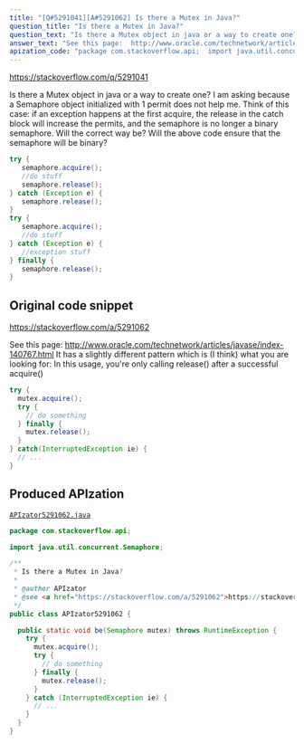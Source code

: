 ```yaml
---
title: "[Q#5291041][A#5291062] Is there a Mutex in Java?"
question_title: "Is there a Mutex in Java?"
question_text: "Is there a Mutex object in java or a way to create one? I am asking because a Semaphore object initialized with 1 permit does not help me. Think of this case: if an exception happens at the first acquire, the release in the catch block will increase the permits, and the semaphore is no longer a binary semaphore. Will the correct way be? Will the above code ensure that the semaphore will be binary?"
answer_text: "See this page:  http://www.oracle.com/technetwork/articles/javase/index-140767.html It has a slightly different pattern which is (I think) what you are looking for: In this usage, you're only calling release() after a successful acquire()"
apization_code: "package com.stackoverflow.api;  import java.util.concurrent.Semaphore;  /**  * Is there a Mutex in Java?  *  * @author APIzator  * @see <a href=\"https://stackoverflow.com/a/5291062\">https://stackoverflow.com/a/5291062</a>  */ public class APIzator5291062 {    public static void be(Semaphore mutex) throws RuntimeException {     try {       mutex.acquire();       try {         // do something       } finally {         mutex.release();       }     } catch (InterruptedException ie) {       // ...     }   } }"
---
```


https://stackoverflow.com/q/5291041

Is there a Mutex object in java or a way to create one?
I am asking because a Semaphore object initialized with 1 permit does not help me.
Think of this case:
if an exception happens at the first acquire, the release in the catch block will increase the permits, and the semaphore is no longer a binary semaphore.
Will the correct way be?
Will the above code ensure that the semaphore will be binary?


```java
try {
   semaphore.acquire();
   //do stuff
   semaphore.release();
} catch (Exception e) {
   semaphore.release();
}
try {
   semaphore.acquire();
   //do stuff
} catch (Exception e) {
   //exception stuff
} finally {
   semaphore.release();
}
```


## Original code snippet

https://stackoverflow.com/a/5291062

See this page:  http://www.oracle.com/technetwork/articles/javase/index-140767.html
It has a slightly different pattern which is (I think) what you are looking for:
In this usage, you&#x27;re only calling release() after a successful acquire()

```java
try {
  mutex.acquire();
  try {
    // do something
  } finally {
    mutex.release();
  }
} catch(InterruptedException ie) {
  // ...
}
```

## Produced APIzation

[`APIzator5291062.java`](https://github.com/pasqualesalza/apization-temp-data/raw/master/apizations/java/APIzator5291062.java)

```java
package com.stackoverflow.api;

import java.util.concurrent.Semaphore;

/**
 * Is there a Mutex in Java?
 *
 * @author APIzator
 * @see <a href="https://stackoverflow.com/a/5291062">https://stackoverflow.com/a/5291062</a>
 */
public class APIzator5291062 {

  public static void be(Semaphore mutex) throws RuntimeException {
    try {
      mutex.acquire();
      try {
        // do something
      } finally {
        mutex.release();
      }
    } catch (InterruptedException ie) {
      // ...
    }
  }
}

```